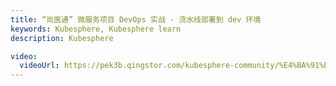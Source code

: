 ```yaml
---
title: “尚医通” 微服务项目 DevOps 实战 - 流水线部署到 dev 环境
keywords: Kubesphere, Kubesphere learn
description: Kubesphere

video:
  videoUrl: https://pek3b.qingstor.com/kubesphere-community/%E4%BA%91%E5%8E%9F%E7%94%9F%E5%AE%9E%E6%88%98/119%E3%80%81devops-%E5%8F%AF%E8%A7%86%E5%8C%96Pipeline-%E7%AC%AC%E4%BA%94%E6%AD%A5-%E9%83%A8%E7%BD%B2%E5%88%B0dev%E7%8E%AF%E5%A2%83.mp4
---
```

